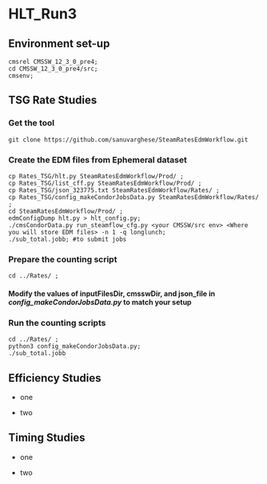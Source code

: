 # HLT_Run3


## Environment set-up

	cmsrel CMSSW_12_3_0_pre4;
	cd CMSSW_12_3_0_pre4/src;
	cmsenv;

## TSG Rate Studies
### Get the tool


	git clone https://github.com/sanuvarghese/SteamRatesEdmWorkflow.git 

### Create the EDM files from Ephemeral dataset


	cp Rates_TSG/hlt.py SteamRatesEdmWorkflow/Prod/ ;
	cp Rates_TSG/list_cff.py SteamRatesEdmWorkflow/Prod/ ;
	cp Rates_TSG/json_323775.txt SteamRatesEdmWorkflow/Rates/ ;
	cp Rates_TSG/config_makeCondorJobsData.py SteamRatesEdmWorkflow/Rates/ ;
	cd SteamRatesEdmWorkflow/Prod/ ;
	edmConfigDump hlt.py > hlt_config.py;
	./cmsCondorData.py run_steamflow_cfg.py <your CMSSW/src env> <Where you will store EDM files> -n 1 -q longlunch;
	./sub_total.jobb; #to submit jobs

### Prepare the counting script

	cd ../Rates/ ;

#### Modify the values of **inputFilesDir**, **cmsswDir**, and **json_file** in *config_makeCondorJobsData.py* to match your setup

### Run the counting scripts

	cd ../Rates/ ;
	python3 config_makeCondorJobsData.py;
	./sub_total.jobb
	

## Efficiency Studies

- one 

- two

## Timing Studies

- one 

- two

